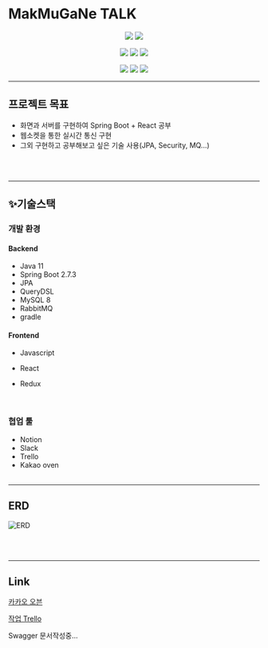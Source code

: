 # MakMuGaNe TALK

<div align="center">
  <p>
    <img src="https://img.shields.io/badge/JavaScript-F7DF1E?style=for-the-badge&logo=javascript&logoColor=black"/>
    <img src=" 	https://img.shields.io/badge/prettier-1A2C34?style=for-the-badge&logo=prettier&logoColor=F7BA3E"/>
  </p>
  <p>
    <img src="https://img.shields.io/badge/React-20232A?style=for-the-badge&logo=react&logoColor=61DAFB"/>
    <img src="https://img.shields.io/badge/Material--UI-0081CB?style=for-the-badge&logo=material-ui&logoColor=white"/>
    <img src="https://img.shields.io/badge/Redux-593D88?style=for-the-badge&logo=redux&logoColor=white"/>
  </p>
  <p>
    <img src="https://img.shields.io/badge/Java-ED8B00?style=for-the-badge&logo=java&logoColor=white"/>
    <img src="https://img.shields.io/badge/Spring-6DB33F?style=for-the-badge&logo=spring&logoColor=white"/>
    <img src="https://img.shields.io/badge/MySQL-00000F?style=for-the-badge&logo=mysql&logoColor=white"/>
  </p>
</div>

---

## 프로젝트 목표

- 화면과 서버를 구현하여 Spring Boot + React 공부
- 웹소켓을 통한 실시간 통신 구현
- 그외 구현하고 공부해보고 싶은 기술 사용(JPA, Security, MQ...)

<br/>
<br/>


---

## ✨기술스택

### **개발 환경**

#### Backend

- Java 11
- Spring Boot 2.7.3
- JPA
- QueryDSL
- MySQL 8
- RabbitMQ
- gradle
  <br>

#### Frontend

- Javascript
- React
- Redux

  <br>

### **협업 툴**

- Notion
- Slack
- Trello
- Kakao oven
  <br><br>

---

## ERD

![ERD](https://imgur.com/21XEBuK.jpg)

<br><br>

---

## Link

[카카오 오븐](https://ovenapp.io/view/VgvEyYtgalBJoiSOfqJIzxn5ypwqDMm4/EB32E)

[작업 Trello](https://trello.com/b/PqBlmZGd/task)

Swagger 문서작성중...
